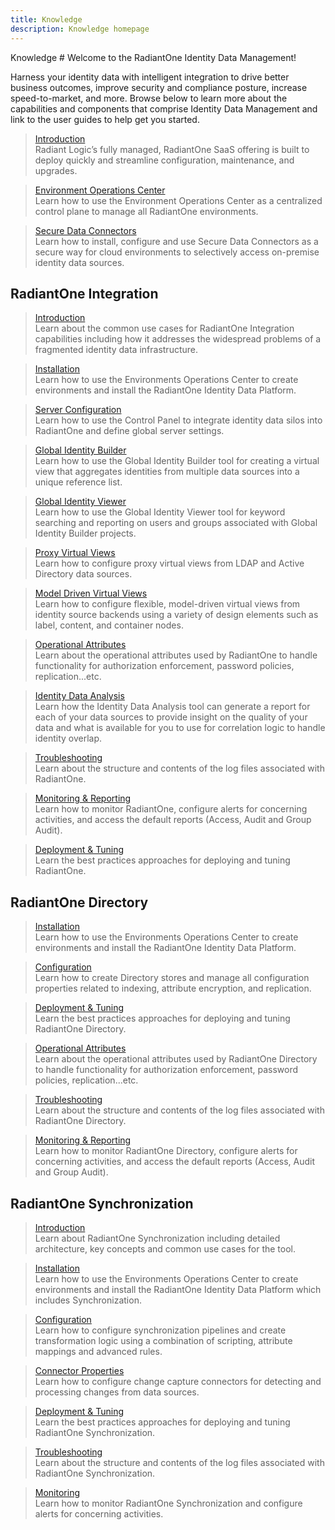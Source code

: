 ```yaml
---
title: Knowledge
description: Knowledge homepage
---
```


<Tabs>
  <TabList>
    <Tab>Knowledge</Tab>
  </TabList>
</Tabs>

<TabPanels>
  <TabPanel>
# Welcome to the RadiantOne Identity Data Management!

Harness your identity data with intelligent integration to drive better business outcomes, improve security and compliance posture, increase speed-to-market, and more. Browse below to learn more about the capabilities and components that comprise Identity Data Management and link to the user guides to help get you started.

<section>
  
  > [Introduction](/environment-operations-center-guide/overview)  
  > Radiant Logic’s fully managed, RadiantOne SaaS offering is built to deploy quickly and streamline configuration, maintenance, and upgrades.
  
  > [Environment Operations Center](/environment-operations-center-guide/environments/environment-overview/environments-overview)  
  > Learn how to use the Environment Operations Center as a centralized control plane to manage all RadiantOne environments.

  > [Secure Data Connectors](/environment-operations-center-guide/secure-data-connectors/data-connectors-overview)  
  > Learn how to install, configure and use Secure Data Connectors as a secure way for cloud environments to selectively access on-premise identity data sources.

</section>

## RadiantOne Integration

<section>
  
  > [Introduction](/architect-guide/preface)  
  > Learn about the common use cases for RadiantOne Integration capabilities including how it addresses the widespread problems of a fragmented identity data infrastructure. 
  
  > [Installation](/environment-operations-center-guide/environments/environment-overview/create-an-environment)  
  > Learn how to use the Environments Operations Center to create environments and install the RadiantOne Identity Data Platform.
  
  > [Server Configuration](/sys-admin-guide-rebuild/01-introduction)  
  > Learn how to use the Control Panel to integrate identity data silos into RadiantOne and define global server settings.
  
  > [Global Identity Builder](/global-identity-builder-guide/introduction)  
  > Learn how to use the Global Identity Builder tool for creating a virtual view that aggregates identities from multiple data sources into a unique reference list. 
  
  > [Global Identity Viewer](/global-identity-viewer-guide/01-introduction)  
  > Learn how to use the Global Identity Viewer tool for keyword searching and reporting on users and groups associated with Global Identity Builder projects.
  
  > [Proxy Virtual Views](/namespace-configuration-guide/01-introduction)  
  > Learn how to configure proxy virtual views from LDAP and Active Directory data sources.
  
  > [Model Driven Virtual Views](/context-builder-guide/introduction)  
  > Learn how to configure flexible, model-driven virtual views from identity source backends using a variety of design elements such as label, content, and container nodes.
  
  > [Operational Attributes](/operational-attributes-guide/01-overview)  
  > Learn about the operational attributes used by RadiantOne to handle functionality for authorization enforcement, password policies, replication...etc.
  
  > [Identity Data Analysis](/data-analysis-guide/01-introduction)  
  > Learn how the Identity Data Analysis tool can generate a report for each of your data sources to provide insight on the quality of your data and what is available for you to use for correlation logic to handle identity overlap. 
  
  > [Troubleshooting](/logging-and-troubleshooting-guide/01-overview)  
  > Learn about the structure and contents of the log files associated with RadiantOne.
  
  > [Monitoring & Reporting](/monitoring-and-reporting-guide/01-monitoring)  
  > Learn how to monitor RadiantOne, configure alerts for concerning activities, and access the default reports (Access, Audit and Group Audit).  
  
  > [Deployment & Tuning](/deployment-and-tuning-guide/00-preface)  
  > Learn the best practices approaches for deploying and tuning RadiantOne.
  
</section>

  
## RadiantOne Directory

<section>
   
  > [Installation](/environment-operations-center-guide/environments/environment-overview/create-an-environment)  
  > Learn how to use the Environments Operations Center to create environments and install the RadiantOne Identity Data Platform.
  
  > [Configuration](/namespace-configuration-guide/05-radiantone-universal-directory)  
  > Learn how to create Directory stores and manage all configuration properties related to indexing, attribute encryption, and replication.
  
  > [Deployment & Tuning](/deployment-and-tuning-guide/00-preface)  
  > Learn the best practices approaches for deploying and tuning RadiantOne Directory.
  
  > [Operational Attributes](/operational-attributes-guide/01-overview)  
  > Learn about the operational attributes used by RadiantOne Directory to handle functionality for authorization enforcement, password policies, replication...etc.
  
  > [Troubleshooting](/logging-and-troubleshooting-guide/01-overview)  
  > Learn about the structure and contents of the log files associated with RadiantOne Directory.
  
  > [Monitoring & Reporting](/monitoring-and-reporting-guide/01-monitoring)  
  > Learn how to monitor RadiantOne Directory, configure alerts for concerning activities, and access the default reports (Access, Audit and Group Audit). 
  
</section>

## RadiantOne Synchronization

<section>
   
  > [Introduction](/global-sync-guide/introduction)  
  > Learn about RadiantOne  Synchronization including detailed architecture, key concepts and common use cases for the tool.
  
  > [Installation](/environment-operations-center-guide/environments/environment-overview/create-an-environment)  
  > Learn how to use the Environments Operations Center to create environments and install the RadiantOne Identity Data Platform which includes Synchronization. 
  
  > [Configuration](/global-sync-guide/introduction)  
  > Learn how to configure synchronization pipelines and create transformation logic using a combination of scripting, attribute mappings and advanced rules. 
  
  > [Connector Properties](/connector-properties-guide/overview)  
  > Learn how to configure change capture connectors for detecting and processing changes from data sources. 
  
  > [Deployment & Tuning](/global-sync-guide/deployment)  
  > Learn the best practices approaches for deploying and tuning RadiantOne Synchronization.
  
  > [Troubleshooting](/logging-and-troubleshooting-guide/05-global-synchronization)  
  > Learn about the structure and contents of the log files associated with RadiantOne Synchronization.
  
  > [Monitoring](/monitoring-and-reporting-guide/01-monitoring)  
  > Learn how to monitor RadiantOne Synchronization and configure alerts for concerning activities.
  
</section>
</TabPanel>
</TabPanels>
